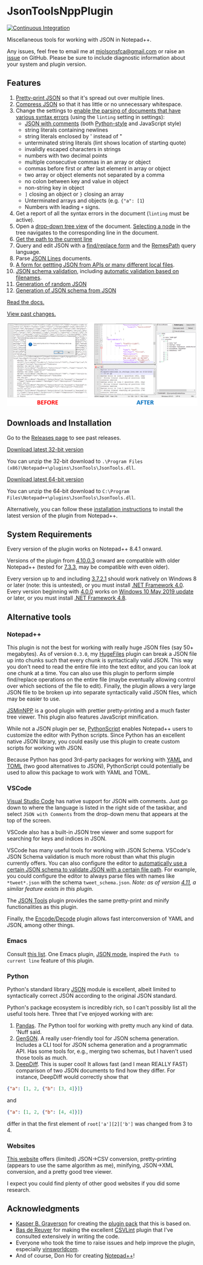 # JsonToolsNppPlugin

[![Continuous Integration](https://github.com/molsonkiko/JsonToolsNppPlugin/actions/workflows/CI_build.yml/badge.svg)](https://github.com/molsonkiko/JsonToolsNppPlugin/actions/workflows/CI_build.yml)

Miscellaneous tools for working with JSON in Notepad++.

Any issues, feel free to email me at mjolsonsfca@gmail.com or raise an [issue](https://github.com/molsonkiko/JsonToolsNppPlugin/issues) on GitHub. Please be sure to include diagnostic information about your system and plugin version.

## Features ##
1. [Pretty-print JSON](/docs/README.md#pretty_print_style) so that it's spread out over multiple lines.
2. [Compress JSON](/docs/README.md#minimal_whitespace_compression) so that it has little or no unnecessary whitespace.
3. Change the settings to [enable the parsing of documents that have various syntax errors](/docs/README.md#parser-settings) (using the `linting` setting in settings):
    * [JSON with comments](/docs/README.md#parser-settings) (both [Python-style](/CHANGELOG.md#4120-unreleased---2023-mm-dd) and JavaScript style)
    * string literals containing newlines
    * string literals enclosed by ' instead of "
    * unterminated string literals (lint shows location of starting quote)
    * invalidly escaped characters in strings
    * numbers with two decimal points
    * multiple consecutive commas in an array or object
    * commas before first or after last element in array or object
    * two array or object elements not separated by a comma
    * no colon between key and value in object
    * non-string key in object
    * `]` closing an object or `}` closing an array
    * Unterminated arrays and objects (e.g. `{"a": [1`)
    * Numbers with leading `+` signs.
4. Get a report of all the syntax errors in the document (`linting` must be active).
5. Open a [drop-down tree view](/docs/README.md#the-basics) of the document. [Selecting a node](/docs/README.md#get-info-about-tree-nodes) in the tree navigates to the corresponding line in the document.
6. [Get the path to the current line](/docs/README.md#path-to-current-line)
7. Query and edit JSON with a [find/replace form](/docs/README.md#find-and-replace-form) and the [RemesPath](/docs/RemesPath.md) query language.
8. Parse [JSON Lines](/docs/README.md#json-lines-documents) documents.
9. [A form for gettting JSON from APIs or many different local files](/docs/README.md#get-json-from-files-and-apis).
10. [JSON schema validation](/docs/README.md#validating-json-against-json-schema), including [automatic validation based on filenames](/docs/README.md#automatic-validation-of-json-against-json-schema).
11. [Generation of random JSON](/docs/README.md#generating-random-json-from-a-schema)
12. [Generation of JSON schema from JSON](/docs/README.md#generating-json-schema-from-json)

[Read the docs.](/docs/README.md)

[View past changes.](/CHANGELOG.md)

![JSON file with syntax errors before and after use of JSON tools](/jsontools%20before%20after.PNG)

## Downloads and Installation ##

Go to the [Releases page](https://github.com/molsonkiko/JsonToolsNppPlugin/releases) to see past releases.

[Download latest 32-bit version](https://github.com/molsonkiko/JsonToolsNppPlugin/raw/main/JsonToolsNppPlugin/Release_x86.zip)

You can unzip the 32-bit download to `.\Program Files (x86)\Notepad++\plugins\JsonTools\JsonTools.dll`.

[Download latest 64-bit version](https://github.com/molsonkiko/JsonToolsNppPlugin/raw/main/JsonToolsNppPlugin/Release_x64.zip)

You can unzip the 64-bit download to `C:\Program Files\Notepad++\plugins\JsonTools\JsonTools.dll`.

Alternatively, you can follow these [installation instructions](https://npp-user-manual.org/docs/plugins/) to install the latest version of the plugin from Notepad++.

## System Requirements ##

Every version of the plugin works on Notepad++ 8.4.1 onward.

Versions of the plugin from [4.10.0.3](https://github.com/molsonkiko/JsonToolsNppPlugin/commit/e2ffde3a5e529d94f018930dc5ba5e0b077e793c) onward are compatible with older Notepad++ (tested for [7.3.3](https://notepad-plus-plus.org/downloads/v7.3.3/), may be compatible with even older).

Every version up to and including [3.7.2.1](https://github.com/molsonkiko/JsonToolsNppPlugin/blob/main/CHANGELOG.md#3721---2022-10-20) should work natively on Windows 8 or later (note: this is untested), or you must install [.NET Framework 4.0](https://dotnet.microsoft.com/en-us/download/dotnet-framework/net40). Every version beginning with [4.0.0](https://github.com/molsonkiko/JsonToolsNppPlugin/blob/main/CHANGELOG.md#400---2022-10-24) works on [Windows 10 May 2019 update](https://blogs.windows.com/windowsexperience/2019/05/21/how-to-get-the-windows-10-may-2019-update/) or later, or you must install [.NET Framework 4.8](https://dotnet.microsoft.com/en-us/download/dotnet-framework/net48).

## Alternative tools ##

### Notepad++ ###

This plugin is not the best for working with really huge JSON files (say 50+ megabytes). As of version `0.3.0`, my [HugeFiles](https://github.com/molsonkiko/HugeFiles) plugin can break a JSON file up into chunks such that every chunk is syntactically valid JSON. This way you don't need to read the entire file into the text editor, and you can look at one chunk at a time. You can also use this plugin to perform simple find/replace operations on the entire file (maybe eventually allowing control over which sections of the file to edit). Finally, the plugin allows a very large JSON file to be broken up into separate syntactically valid JSON files, which may be easier to use.

[JSMinNPP](https://github.com/sunjw/jstoolnpp) is a good plugin with prettier pretty-printing and a much faster tree viewer. This plugin also features JavaScript minification.

While not a JSON plugin per se, [PythonScript](https://github.com/bruderstein/PythonScript) enables Notepad++ users to customize the editor with Python scripts. Since Python has an excellent native JSON library, you could easily use this plugin to create custom scripts for working with JSON.

Because Python has good 3rd-party packages for working with [YAML](https://pypi.org/project/PyYAML/) and [TOML](https://pypi.org/project/toml/) (two good alternatives to JSON), PythonScript could potentially be used to allow this package to work with YAML and TOML.

### VSCode ###

[Visual Studio Code](https://code.visualstudio.com/) has native support for JSON with comments. Just go down to where the language is listed in the right side of the taskbar, and select `JSON with Comments` from the drop-down menu that appears at the top of the screen.

VSCode also has a built-in JSON tree viewer and some support for searching for keys and indices in JSON.

VSCode has many useful tools for working with JSON Schema. VSCode's JSON Schema validation is much more robust than what this plugin currently offers. You can also configure the editor to [automatically use a certain JSON schema to validate JSON with a certain file path](https://code.visualstudio.com/Docs/languages/json#_json-schemas-and-settings). For example, you could configure the editor to always parse files with names like `*tweet*.json` with the schema `tweet_schema.json`. *Note: as of version [4.11](/CHANGELOG.md#4110---2023-03-15), a similar feature exists in this plugin.*

The [JSON Tools](https://marketplace.visualstudio.com/items?itemName=eriklynd.json-tools) plugin provides the same pretty-print and minify functionalities as this plugin.

Finally, the [Encode/Decode](https://github.com/mitchdenny/ecdc) plugin allows fast interconversion of YAML and JSON, among other things.

### Emacs ###

Consult [this list](https://github.com/emacs-tw/awesome-emacs). One Emacs plugin, [JSON mode](https://github.com/joshwnj/json-mode), inspired the `Path to current line` feature of this plugin.

### Python ###

Python's standard library [JSON](https://docs.python.org/3/library/json.html) module is excellent, albeit limited to syntactically correct JSON according to the original JSON standard.

Python's package ecosystem is incredibly rich, so I can't possibly list all the useful tools here. Three that I've enjoyed working with are:
1. [Pandas](https://pandas.pydata.org/). *The* Python tool for working with pretty much any kind of data. 'Nuff said.
2. [GenSON](https://github.com/wolverdude/GenSON). A really user-friendly tool for JSON schema generation. Includes a CLI tool for JSON schema generation and a programmatic API. Has some tools for, e.g., merging two schemas, but I haven't used those tools as much.
3. [DeepDiff](https://zepworks.com/deepdiff/current/index.html). This is super cool! It allows fast (and I mean REALLY FAST) comparison of two JSON documents to find how they differ. For instance, DeepDiff would correctly show that
```json
{"a": [1, 2, {"b": [3, 4]}]}
```
and
```json
{"a": [1, 2, {"b": [4, 4]}]}
```
differ in that the first element of `root['a'][2]['b']` was changed from 3 to 4.

### Websites ###

[This website](https://codebeautify.org/jsonviewer) offers (limited) JSON->CSV conversion, pretty-printing (appears to use the same algorithm as me), minifying, JSON->XML conversion, and a pretty good tree viewer.

I expect you could find plenty of other good websites if you did some research.


## Acknowledgments ##

* [Kasper B. Graverson](https://github.com/kbilsted) for creating the [plugin pack](https://github.com/kbilsted/NotepadPlusPlusPluginPack.Net) that this is based on.
* [Bas de Reuver](https://github.com/BdR76) for making the excellent [CSVLint](https://github.com/BdR76/CSVLint) plugin that I've consulted extensively in writing the code.
* Everyone who took the time to raise issues and help improve the plugin, especially [vinsworldcom](https://github.com/vinsworldcom).
* And of course, Don Ho for creating [Notepad++](https://notepad-plus-plus.org/)!